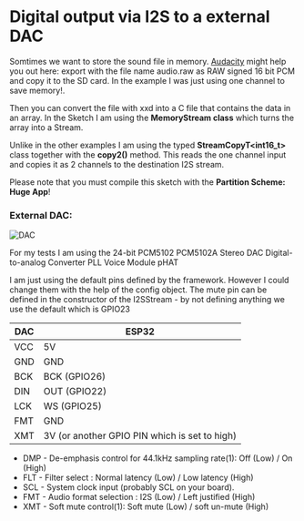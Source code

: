 # Digital output via I2S to a external DAC

Somtimes we want to store the sound file in memory. [Audacity](https://www.audacityteam.org/) might help you out here: export with the file name audio.raw as RAW signed 16 bit PCM and copy it to the SD card. In the example I was just using one channel to save memory!.

Then you can convert the file with xxd into a C file that contains the data in an array. In the Sketch I am using the __MemoryStream class__ which turns the array into a Stream. 

Unlike in the other examples I am using the typed __StreamCopyT<int16_t>__ class together with the __copy2()__ method. This reads the one channel input and copies it as 2 channels to the destination I2S stream.

Please note that you must compile this sketch with the __Partition Scheme: Huge App__!


### External DAC:

![DAC](https://pschatzmann.github.io/arduino-audio-tools/resources/dac.jpeg)

For my tests I am using the 24-bit PCM5102 PCM5102A Stereo DAC Digital-to-analog Converter PLL Voice Module pHAT

I am just using the default pins defined by the framework. However I could change them with the help of the config object. The mute pin can be defined in the constructor of the I2SStream - by not defining anything we use the default which is GPIO23

 
DAC  |	ESP32
-----|----------------
VCC  |	5V
GND  |	GND
BCK  |	BCK (GPIO26)
DIN  |	OUT (GPIO22)
LCK  |	WS (GPIO25)
FMT  |	GND
XMT  |	3V (or another GPIO PIN which is set to high)

- DMP - De-emphasis control for 44.1kHz sampling rate(1): Off (Low) / On (High)
- FLT - Filter select : Normal latency (Low) / Low latency (High)
- SCL - System clock input (probably SCL on your board).
- FMT - Audio format selection : I2S (Low) / Left justified (High)
- XMT - Soft mute control(1): Soft mute (Low) / soft un-mute (High)


